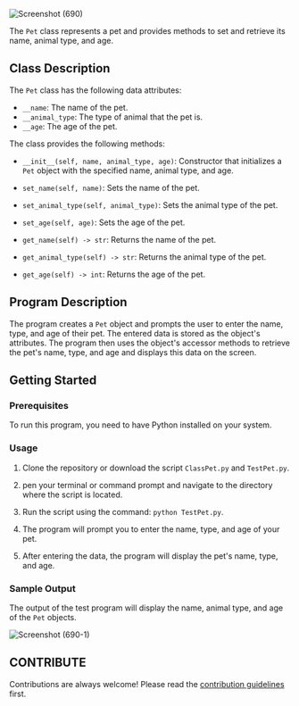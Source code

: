 ![Screenshot (690)](https://github.com/laivwxyz/Abstraction-and-Encapsulation/assets/129714181/1b748ac2-d209-4b46-8d95-de0e453242c3)

The `Pet` class represents a pet and provides methods to set and retrieve its name, animal type, and age.

## Class Description

The `Pet` class has the following data attributes:

- `__name`: The name of the pet.
- `__animal_type`: The type of animal that the pet is.
- `__age`: The age of the pet.

The class provides the following methods:

- `__init__(self, name, animal_type, age)`: Constructor that initializes a `Pet` object with the specified name, animal type, and age.

- `set_name(self, name)`: Sets the name of the pet.

- `set_animal_type(self, animal_type)`: Sets the animal type of the pet.

- `set_age(self, age)`: Sets the age of the pet.

- `get_name(self) -> str`: Returns the name of the pet.

- `get_animal_type(self) -> str`: Returns the animal type of the pet.

- `get_age(self) -> int`: Returns the age of the pet.

## Program Description

The program creates a `Pet` object and prompts the user to enter the name, type, and age of their pet. The entered data is stored as the object's attributes. The program then uses the object's accessor methods to retrieve the pet's name, type, and age and displays this data on the screen.

## Getting Started

### Prerequisites

To run this program, you need to have Python installed on your system.

### Usage

1. Clone the repository or download the script `ClassPet.py` and `TestPet.py`.

2. pen your terminal or command prompt and navigate to the directory where the script is located.

3. Run the script using the command: `python TestPet.py`.

4. The program will prompt you to enter the name, type, and age of your pet.

5. After entering the data, the program will display the pet's name, type, and age.

### Sample Output

The output of the test program will display the name, animal type, and age of the `Pet` objects.

![Screenshot (690-1)](https://github.com/laivwxyz/Abstraction-and-Encapsulation/assets/129714181/c9ab2355-452a-4efb-b275-79dcde2edfb4)

## CONTRIBUTE

Contributions are always welcome! Please read the [contribution guidelines](https://github.com/matiassingers/awesome-readme/blob/master/contributing.md) first.
